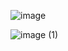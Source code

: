 ![image](https://github.com/abdullah-zero9/Angular-Client-using-WorldCitiesAPI/assets/126222065/0352b8fb-1b23-43c7-862b-5ee812ddf3ec)

![image (1)](https://github.com/abdullah-zero9/Angular-Client-using-WorldCitiesAPI/assets/126222065/ac701536-e0ca-4968-9e2a-21712a9e03e2)

